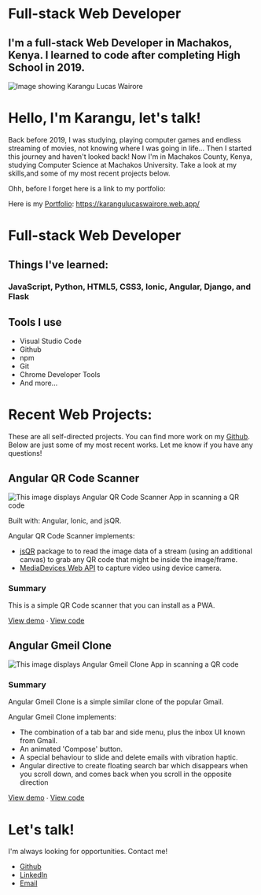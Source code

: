 # Full-stack Web Developer 
## I'm a full-stack Web Developer in Machakos, Kenya. I learned to code after completing High School in 2019.


![Image showing Karangu Lucas Wairore](./me.jpeg)



# Hello, I'm Karangu, let's talk!

Back before 2019, I was studying, playing computer games and endless streaming of movies, not knowing where I was going in life... Then I started this journey and haven't looked back! Now I'm in Machakos County, Kenya, studying Computer Science at Machakos University. Take a look at my skills,and some of my most recent projects below.

Ohh, before I forget here is a link to my portfolio:

Here is my [Portfolio](https://github.com/lwairore/portfolio):  https://karangulucaswairore.web.app/

# Full-stack Web Developer 
## Things I've learned:
### JavaScript, Python, HTML5, CSS3, Ionic, Angular, Django, and Flask
## Tools I use

- Visual Studio Code
- Github
- npm
- Git
- Chrome Developer Tools
- And more...


# Recent Web Projects:
These are all self-directed projects. You can find more work on my [Github](https://github.com/lwairore). Below are just some of my most recent works. Let me know if you have any questions!

## Angular QR Code Scanner
![This image displays Angular QR Code Scanner App in scanning a QR code](./ionqrcodescannerdemo.gif)

Built with: Angular, Ionic, and jsQR.

Angular QR Code Scanner implements:

- [jsQR](https://github.com/cozmo/jsQR) package to to read the image data of a stream (using an additional canvas) to grab any QR code that might be inside the image/frame.
- [MediaDevices Web API](https://developer.mozilla.org/en-US/docs/Web/API/MediaDevices/getUserMedia) to capture video using device camera.

### Summary
This is a simple QR Code scanner that you can install as a PWA.

[View demo](https://qr-code-skanner.web.app/) ∙ [View code](https://github.com/lwairore/angular-qr-code-scanner)

## Angular Gmeil Clone
![This image displays Angular Gmeil Clone App in scanning a QR code](./mails.png)

### Summary
Angular Gmeil Clone is a simple similar clone of the popular Gmail.

Angular Gmeil Clone implements:

- The combination of a tab bar and side menu, plus the inbox UI known from Gmail.
- An animated 'Compose' button.
- A special behaviour to slide and delete emails with vibration haptic.
- Angular directive to create floating search bar which disappears when you scroll down, and comes back when you scroll in the opposite direction

[View demo](https://gmeil-clone.web.app/) ∙ [View code](https://github.com/lwairore/angular-gmeil-clone)





# Let's talk!
I'm always looking for opportunities. Contact me!

* [Github](https://github.com/lwairore)
* [LinkedIn](https://www.linkedin.com/in/lucas-wairore/)
* [Email](mailto:kwairore@gmail.com)

<!--
**lwairore/lwairore** is a ✨ _special_ ✨ repository because its `README.md` (this file) appears on your GitHub profile.

Here are some ideas to get you started:
//
- 🔭 I’m currently working on ...
- 🌱 I’m currently learning ...
- 👯 I’m looking to collaborate on ...
- 🤔 I’m looking for help with ...
- 💬 Ask me about ...
- 📫 How to reach me: ...
- 😄 Pronouns: ...
- ⚡ Fun fact: ...
-->
